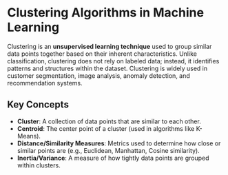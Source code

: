 # Clustering Algorithms in Machine Learning

Clustering is an **unsupervised learning technique** used to group similar data points together based on their inherent characteristics. Unlike classification, clustering does not rely on labeled data; instead, it identifies patterns and structures within the dataset. Clustering is widely used in customer segmentation, image analysis, anomaly detection, and recommendation systems.

## Key Concepts

- **Cluster**: A collection of data points that are similar to each other. 
- **Centroid**: The center point of a cluster (used in algorithms like K-Means).    
- **Distance/Similarity Measures**: Metrics used to determine how close or similar points are (e.g., Euclidean, Manhattan, Cosine similarity).     
- **Inertia/Variance**: A measure of how tightly data points are grouped within clusters.    




   


